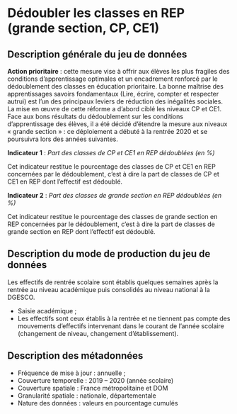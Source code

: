 # Dédoubler les classes en REP (grande section, CP, CE1)
## Description générale du jeu de données 
**Action prioritaire** : cette mesure vise à offrir aux élèves les plus fragiles des conditions d’apprentissage optimales et un encadrement renforcé par le dédoublement des classes en éducation prioritaire. La bonne maîtrise des apprentissages savoirs fondamentaux (Lire, écrire, compter et respecter autrui) est l’un des principaux leviers de réduction des inégalités sociales.
La mise en œuvre de cette réforme a d’abord ciblé les niveaux CP et CE1. Face aux bons résultats du dédoublement sur les conditions d’apprentissage des élèves, il a été décidé d’étendre la mesure aux niveaux « grande section » : ce déploiement a débuté à la rentrée 2020 et se poursuivra lors des années suivantes.

**Indicateur 1** : *Part des classes de CP et CE1 en REP dédoublées (en %)*

Cet indicateur restitue le pourcentage des classes de CP et CE1 en REP concernées par le dédoublement, c’est à dire la part de classes de CP et CE1 en REP dont l’effectif est dédoublé.

**Indicateur 2** : *Part des classes de grande section en REP dédoublées (en %)*

Cet indicateur restitue le pourcentage des classes de grande section en REP concernées par le dédoublement, c’est à dire la part de classes de grande section en REP dont l’effectif est dédoublé.

## Description du mode de production du jeu de données 
Les effectifs de rentrée scolaire sont établis quelques semaines après la rentrée au niveau académique puis consolidés au niveau national à la DGESCO.
-	Saisie académique ;
-	Les effectifs sont ceux établis à la rentrée et ne tiennent pas compte des mouvements d’effectifs intervenant dans le courant de l’année scolaire (changement de niveau, changement d’établissement).

## Description des métadonnées 
-	Fréquence de mise à jour : annuelle ; 
-	Couverture temporelle : 2019 – 2020 (année scolaire)
-	Couverture spatiale : France métropolitaine et DOM
-	Granularité spatiale : nationale, départementale
-	Nature des données : valeurs en pourcentage cumulés